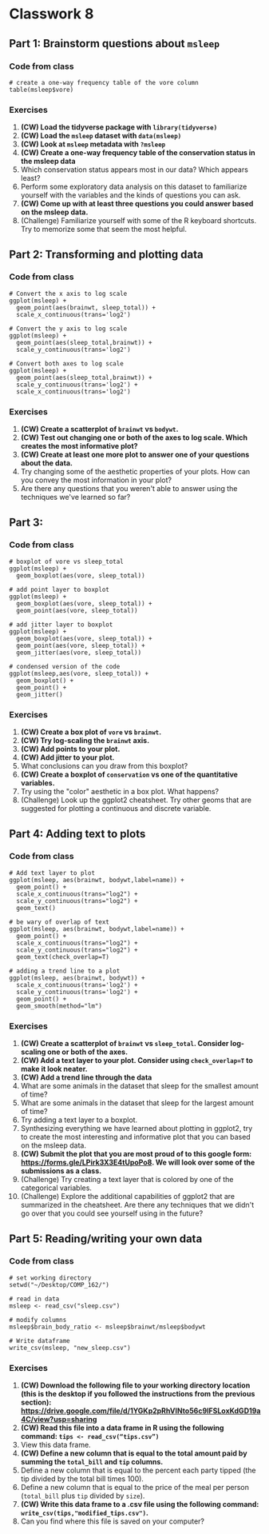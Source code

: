 # Classwork 8

## Part 1: Brainstorm questions about `msleep`

### Code from class
```
# create a one-way frequency table of the vore column
table(msleep$vore)
```

### Exercises
1. **(CW) Load the tidyverse package with `library(tidyverse)`**
2. **(CW) Load the `msleep` dataset with `data(msleep)`**
3. **(CW) Look at `msleep` metadata with `?msleep`**
4. **(CW) Create a one-way frequency table of the conservation status in the msleep data**
5. Which conservation status appears most in our data? Which appears least?
6. Perform some exploratory data analysis on this dataset to familiarize yourself with the variables and the kinds of questions you can ask.
7. **(CW) Come up with at least three questions you could answer based on the msleep data.**
8. (Challenge) Familiarize yourself with some of the R keyboard shortcuts. Try to memorize some that seem the most helpful.

## Part 2: Transforming and plotting data

### Code from class
```
# Convert the x axis to log scale
ggplot(msleep) +
  geom_point(aes(brainwt, sleep_total)) + 
  scale_x_continuous(trans='log2') 

# Convert the y axis to log scale
ggplot(msleep) +
  geom_point(aes(sleep_total,brainwt)) + 
  scale_y_continuous(trans='log2')

# Convert both axes to log scale
ggplot(msleep) +
  geom_point(aes(sleep_total,brainwt)) + 
  scale_y_continuous(trans='log2') +
  scale_x_continuous(trans='log2')
```

### Exercises
1. **(CW) Create a scatterplot of `brainwt` vs `bodywt`.**
2. **(CW) Test out changing one or both of the axes to log scale. Which creates the most informative plot?**
3. **(CW) Create at least one more plot to answer one of your questions about the data.**
4. Try changing some of the aesthetic properties of your plots. How can you convey the most information in your plot?
5. Are there any questions that you weren't able to answer using the techniques we've learned so far?


## Part 3: 

### Code from class
```
# boxplot of vore vs sleep_total
ggplot(msleep) +
  geom_boxplot(aes(vore, sleep_total))

# add point layer to boxplot
ggplot(msleep) +
  geom_boxplot(aes(vore, sleep_total)) +
  geom_point(aes(vore, sleep_total))

# add jitter layer to boxplot
ggplot(msleep) +
  geom_boxplot(aes(vore, sleep_total)) +
  geom_point(aes(vore, sleep_total)) +
  geom_jitter(aes(vore, sleep_total))

# condensed version of the code
ggplot(msleep,aes(vore, sleep_total)) +
  geom_boxplot() +
  geom_point() +
  geom_jitter()
```

### Exercises
1. **(CW) Create a box plot of `vore` vs `brainwt`.**
2. **(CW) Try log-scaling the `brainwt` axis.**
3. **(CW) Add points to your plot.**
4. **(CW) Add jitter to your plot.**
5. What conclusions can you draw from this boxplot?
6. **(CW) Create a boxplot of `conservation` vs one of the quantitative variables.**
7. Try using the "color" aesthetic in a box plot. What happens?
8. (Challenge) Look up the ggplot2 cheatsheet. Try other geoms that are suggested for plotting a continuous and discrete variable.

## Part 4: Adding text to plots
### Code from class
```
# Add text layer to plot
ggplot(msleep, aes(brainwt, bodywt,label=name)) +
  geom_point() +
  scale_x_continuous(trans="log2") +
  scale_y_continuous(trans="log2") +
  geom_text()

# be wary of overlap of text
ggplot(msleep, aes(brainwt, bodywt,label=name)) +
  geom_point() +
  scale_x_continuous(trans="log2") +
  scale_y_continuous(trans="log2") +
  geom_text(check_overlap=T)

# adding a trend line to a plot
ggplot(msleep, aes(brainwt, bodywt)) +
  scale_x_continuous(trans='log2') +
  scale_y_continuous(trans='log2') +
  geom_point() +
  geom_smooth(method="lm")

```

### Exercises
1. **(CW) Create a scatterplot of `brainwt` vs `sleep_total`. Consider log-scaling one or both of the axes.**
2. **(CW) Add a text layer to your plot. Consider using `check_overlap=T` to make it look neater.**
3. **(CW) Add a trend line through the data**
4. What are some animals in the dataset that sleep for the smallest amount of time?
5. What are some animals in the dataset that sleep for the largest amount of time?
6. Try adding a text layer to a boxplot.
7. Synthesizing everything we have learned about plotting in ggplot2, try to create the most interesting and informative plot that you can based on the msleep data.
8. **(CW) Submit the plot that you are most proud of to this google form: https://forms.gle/LPirk3X3E4tUpoPo8. We will look over some of the submissions as a class.**
9. (Challenge) Try creating a text layer that is colored by one of the categorical variables.
10. (Challenge) Explore the additional capabilities of ggplot2 that are summarized in the cheatsheet. Are there any techniques that we didn't go over that you could see yourself using in the future?

## Part 5: Reading/writing your own data

### Code from class
```
# set working directory
setwd("~/Desktop/COMP_162/")

# read in data
msleep <- read_csv("sleep.csv")

# modify columns
msleep$brain_body_ratio <- msleep$brainwt/msleep$bodywt

# Write dataframe
write_csv(msleep, "new_sleep.csv")
```

### Exercises
1. **(CW) Download the following file to your working directory location (this is the desktop if you followed the instructions from the previous section): https://drive.google.com/file/d/1YGKp2pRhVINto56c9lFSLoxKdGD19a4C/view?usp=sharing**
1. **(CW) Read this file into a data frame in R using the following command: `tips <- read_csv(“tips.csv”)`**
1. View this data frame.
1. **(CW) Define a new column that is equal to the total amount paid by summing the `total_bill` and `tip` columns.** 
1. Define a new column that is equal to the percent each party tipped (the tip divided by the total bill times 100).
1. Define a new column that is equal to the price of the meal per person (`total_bill` plus `tip` divided by `size`).
1. **(CW) Write this data frame to a .csv file using the following command: `write_csv(tips,"modified_tips.csv")`.**
1. Can you find where this file is saved on your computer?
